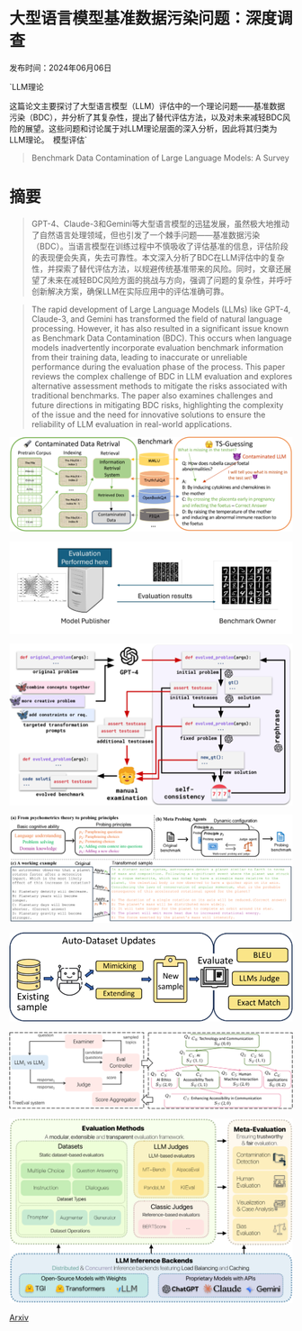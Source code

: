# 大型语言模型基准数据污染问题：深度调查

发布时间：2024年06月06日

`LLM理论

这篇论文主要探讨了大型语言模型（LLM）评估中的一个理论问题——基准数据污染（BDC），并分析了其复杂性，提出了替代评估方法，以及对未来减轻BDC风险的展望。这些问题和讨论属于对LLM理论层面的深入分析，因此将其归类为LLM理论。` `模型评估`

> Benchmark Data Contamination of Large Language Models: A Survey

# 摘要

> GPT-4、Claude-3和Gemini等大型语言模型的迅猛发展，虽然极大地推动了自然语言处理领域，但也引发了一个棘手问题——基准数据污染（BDC）。当语言模型在训练过程中不慎吸收了评估基准的信息，评估阶段的表现便会失真，失去可靠性。本文深入分析了BDC在LLM评估中的复杂性，并探索了替代评估方法，以规避传统基准带来的风险。同时，文章还展望了未来在减轻BDC风险方面的挑战与方向，强调了问题的复杂性，并呼吁创新解决方案，确保LLM在实际应用中的评估准确可靠。

> The rapid development of Large Language Models (LLMs) like GPT-4, Claude-3, and Gemini has transformed the field of natural language processing. However, it has also resulted in a significant issue known as Benchmark Data Contamination (BDC). This occurs when language models inadvertently incorporate evaluation benchmark information from their training data, leading to inaccurate or unreliable performance during the evaluation phase of the process. This paper reviews the complex challenge of BDC in LLM evaluation and explores alternative assessment methods to mitigate the risks associated with traditional benchmarks. The paper also examines challenges and future directions in mitigating BDC risks, highlighting the complexity of the issue and the need for innovative solutions to ensure the reliability of LLM evaluation in real-world applications.

![大型语言模型基准数据污染问题：深度调查](../../../paper_images/2406.04244/x1.png)

![大型语言模型基准数据污染问题：深度调查](../../../paper_images/2406.04244/chandran2024private.png)

![大型语言模型基准数据污染问题：深度调查](../../../paper_images/2406.04244/x2.png)

![大型语言模型基准数据污染问题：深度调查](../../../paper_images/2406.04244/x3.png)

![大型语言模型基准数据污染问题：深度调查](../../../paper_images/2406.04244/x4.png)

![大型语言模型基准数据污染问题：深度调查](../../../paper_images/2406.04244/x5.png)

![大型语言模型基准数据污染问题：深度调查](../../../paper_images/2406.04244/x6.png)

[Arxiv](https://arxiv.org/abs/2406.04244)
